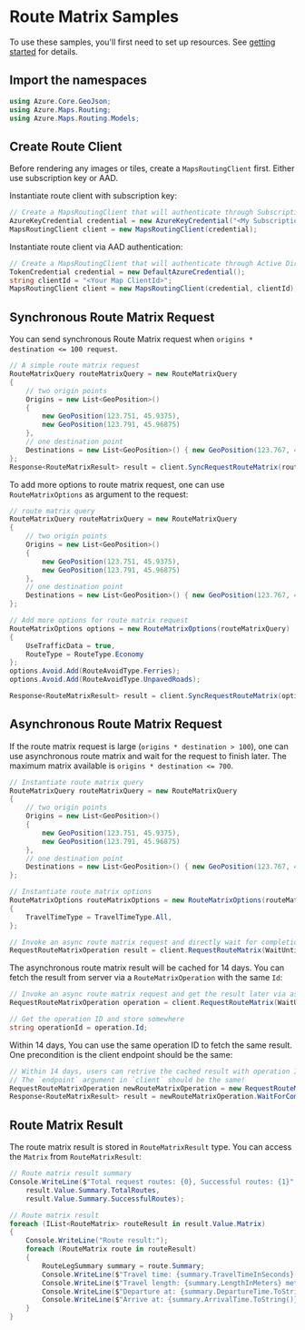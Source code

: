 # Route Matrix Samples

To use these samples, you'll first need to set up resources. See [getting started](https://github.com/Azure/azure-sdk-for-net/tree/main/sdk/maps/Azure.Maps.Routing#getting-started) for details.

## Import the namespaces

```C# Snippet:RouteImportNamespace
using Azure.Core.GeoJson;
using Azure.Maps.Routing;
using Azure.Maps.Routing.Models;
```

## Create Route Client

Before rendering any images or tiles, create a `MapsRoutingClient` first. Either use subscription key or AAD.

Instantiate route client with subscription key:

```C# Snippet:InstantiateRouteClientViaSubscriptionKey
// Create a MapsRoutingClient that will authenticate through Subscription Key (Shared key)
AzureKeyCredential credential = new AzureKeyCredential("<My Subscription Key>");
MapsRoutingClient client = new MapsRoutingClient(credential);
```

Instantiate route client via AAD authentication:

```C# Snippet:InstantiateRouteClientViaAAD
// Create a MapsRoutingClient that will authenticate through Active Directory
TokenCredential credential = new DefaultAzureCredential();
string clientId = "<Your Map ClientId>";
MapsRoutingClient client = new MapsRoutingClient(credential, clientId);
```

## Synchronous Route Matrix Request

You can send synchronous Route Matrix request when `origins * destination <= 100 request`.

```C# Snippet:SimpleSyncRouteMatrix
// A simple route matrix request
RouteMatrixQuery routeMatrixQuery = new RouteMatrixQuery
{
    // two origin points
    Origins = new List<GeoPosition>()
    {
        new GeoPosition(123.751, 45.9375),
        new GeoPosition(123.791, 45.96875)
    },
    // one destination point
    Destinations = new List<GeoPosition>() { new GeoPosition(123.767, 45.90625) },
};
Response<RouteMatrixResult> result = client.SyncRequestRouteMatrix(routeMatrixQuery);
```

To add more options to route matrix request, one can use `RouteMatrixOptions` as argument to the request:

```C# Snippet:SyncRouteMatrixWithOptions
// route matrix query
RouteMatrixQuery routeMatrixQuery = new RouteMatrixQuery
{
    // two origin points
    Origins = new List<GeoPosition>()
    {
        new GeoPosition(123.751, 45.9375),
        new GeoPosition(123.791, 45.96875)
    },
    // one destination point
    Destinations = new List<GeoPosition>() { new GeoPosition(123.767, 45.90625) },
};

// Add more options for route matrix request
RouteMatrixOptions options = new RouteMatrixOptions(routeMatrixQuery)
{
    UseTrafficData = true,
    RouteType = RouteType.Economy
};
options.Avoid.Add(RouteAvoidType.Ferries);
options.Avoid.Add(RouteAvoidType.UnpavedRoads);

Response<RouteMatrixResult> result = client.SyncRequestRouteMatrix(options);
```

## Asynchronous Route Matrix Request

If the route matrix request is large (`origins * destination > 100`), one can use asynchronous route matrix and wait for the request to finish later. The maximum matrix available is `origins * destination <= 700`.

```C# Snippet:SimpleAsyncRouteMatrixRequest
// Instantiate route matrix query
RouteMatrixQuery routeMatrixQuery = new RouteMatrixQuery
{
    // two origin points
    Origins = new List<GeoPosition>()
    {
        new GeoPosition(123.751, 45.9375),
        new GeoPosition(123.791, 45.96875)
    },
    // one destination point
    Destinations = new List<GeoPosition>() { new GeoPosition(123.767, 45.90625) },
};

// Instantiate route matrix options
RouteMatrixOptions routeMatrixOptions = new RouteMatrixOptions(routeMatrixQuery)
{
    TravelTimeType = TravelTimeType.All,
};

// Invoke an async route matrix request and directly wait for completion
RequestRouteMatrixOperation result = client.RequestRouteMatrix(WaitUntil.Completed, routeMatrixOptions);
```

The asynchronous route matrix result will be cached for 14 days. You can fetch the result from server via a `RouteMatrixOperation` with the same `Id`:

```C# Snippet:AsyncRouteMatrixRequestWithOperationId
// Invoke an async route matrix request and get the result later via assigning `WaitUntil.Started`
RequestRouteMatrixOperation operation = client.RequestRouteMatrix(WaitUntil.Started, routeMatrixOptions);

// Get the operation ID and store somewhere
string operationId = operation.Id;
```

Within 14 days, You can use the same operation ID to fetch the same result. One precondition is the client endpoint should be the same:

```C# Snippet:AsyncRouteMatrixRequestWithOperationId2
// Within 14 days, users can retrive the cached result with operation ID
// The `endpoint` argument in `client` should be the same!
RequestRouteMatrixOperation newRouteMatrixOperation = new RequestRouteMatrixOperation(client, operationId);
Response<RouteMatrixResult> result = newRouteMatrixOperation.WaitForCompletion();
```

## Route Matrix Result

The route matrix result is stored in `RouteMatrixResult` type. You can access the `Matrix` from `RouteMatrixResult`:

```C# Snippet:RouteMatrixResult
// Route matrix result summary
Console.WriteLine($"Total request routes: {0}, Successful routes: {1}",
    result.Value.Summary.TotalRoutes,
    result.Value.Summary.SuccessfulRoutes);

// Route matrix result
foreach (IList<RouteMatrix> routeResult in result.Value.Matrix)
{
    Console.WriteLine("Route result:");
    foreach (RouteMatrix route in routeResult)
    {
        RouteLegSummary summary = route.Summary;
        Console.WriteLine($"Travel time: {summary.TravelTimeInSeconds} seconds");
        Console.WriteLine($"Travel length: {summary.LengthInMeters} meters");
        Console.WriteLine($"Departure at: {summary.DepartureTime.ToString()} meters");
        Console.WriteLine($"Arrive at: {summary.ArrivalTime.ToString()} meters");
    }
}
```
